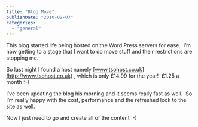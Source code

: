 ```yaml
---
title: "Blog Move"
publishDate: "2010-02-07"
categories: 
  - "general"
---
```


This blog started life being hosted on the Word Press servers for ease.  I’m now getting to a stage that I want to do move stuff and their restrictions are stopping me.

So last night I found a host namely [www.tsohost.co.uk](http://www.tsohost.co.uk) , which is only £14.99 for the year!  £1.25 a month :-)

I’ve been updating the blog his morning and it seems really fast as well.  So I’m really happy with the cost, performance and the refreshed look to the site as well.

Now I just need to go and create all of the content :-)
